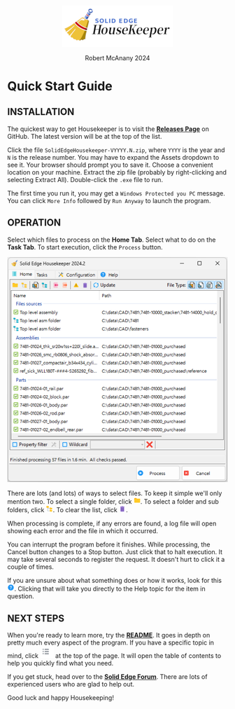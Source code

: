 <div class="center">
  <p align=center>
  <img src="My%20Project/media/logo.png" width=50%;>
  <p align=center>
  <span class="description">Robert McAnany 2024</span>
</div>

# Quick Start Guide

## INSTALLATION

The quickest way to get Housekeeper is to visit the [<ins>**Releases Page**</ins>](https://github.com/rmcanany/SolidEdgeHousekeeper/releases) on GitHub. The latest version will be at the top of the list. 

Click the file `SolidEdgeHousekeeper-VYYYY.N.zip`, where `YYYY` is the year and `N` is the release number.  You may have to expand the Assets dropdown to see it.  Your browser should prompt you to save it. Choose a convenient location on your machine. Extract the zip file (probably by right-clicking and selecting Extract All). Double-click the `.exe` file to run.

The first time you run it, you may get a `Windows Protected you PC` message.  You can click `More Info` followed by `Run Anyway` to launch the program. 


## OPERATION

Select which files to process on the **Home Tab**.  Select what to do on the **Task Tab**.  To start execution, click the `Process` button.  

<p align="center">
  <img src="My%20Project/media/home_tab_done.png">
</p>

There are lots (and lots) of ways to select files.  To keep it simple we'll only mention two.  To select a single folder, click ![Folder](Resources/icons8_Folder_16.png).  To select a folder and sub folders, click ![Folders](Resources/icons8_folder_tree_16.png).  To clear the list, click ![Remove All](Resources/icons8_trash_16.png).

When processing is complete, if any errors are found, a log file will open showing each error and the file in which it occurred. 

You can interrupt the program before it finishes. While processing, the Cancel button changes to a Stop button.  Just click that to halt execution.  It may take several seconds to register the request.  It doesn't hurt to click it a couple of times.

If you are unsure about what something does or how it works, look for this ![Folder](Resources/icons8_help_16.png).  Clicking that will take you directly to the Help topic for the item in question.

## NEXT STEPS

When you're ready to learn more, try the [<ins>**README**</ins>](https://github.com/rmcanany/solidedgehousekeeper#readme).  It goes in depth on pretty much every aspect of the program.  If you have a specific topic in mind, click ![Table of Contents](My%20Project/media/table_of_contents_icon.png) at the top of the page.  It will open the table of contents to help you quickly find what you need.

If you get stuck, head over to the [<ins>**Solid Edge Forum**</ins>](https://community.sw.siemens.com/s/topic/0TO4O000000MihiWAC/solid-edge).  There are lots of experienced users who are glad to help out.

Good luck and happy Housekeeping!
